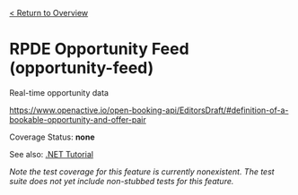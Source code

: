 [< Return to Overview](../../README.md)
# RPDE Opportunity Feed (opportunity-feed)

Real-time opportunity data


https://www.openactive.io/open-booking-api/EditorsDraft/#definition-of-a-bookable-opportunity-and-offer-pair

Coverage Status: **none**

See also: [.NET Tutorial](https://tutorials.openactive.io/open-booking-sdk/quick-start-guide/storebookingengine/day-2-open-data-feeds)


*Note the test coverage for this feature is currently nonexistent. The test suite does not yet include non-stubbed tests for this feature.*



